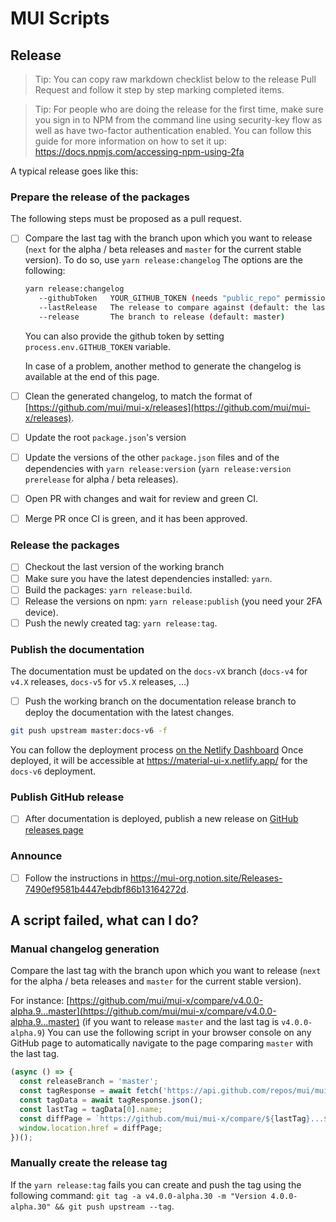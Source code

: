 # MUI Scripts

## Release

> Tip: You can copy raw markdown checklist below to the release Pull Request and follow it step by step marking completed items.

> Tip: For people who are doing the release for the first time, make sure you sign in to NPM from the command line using security-key flow as well as have two-factor authentication enabled. You can follow this guide for more information on how to set it up: https://docs.npmjs.com/accessing-npm-using-2fa

A typical release goes like this:

### Prepare the release of the packages

The following steps must be proposed as a pull request.

- [ ] Compare the last tag with the branch upon which you want to release (`next` for the alpha / beta releases and `master` for the current stable version).
      To do so, use `yarn release:changelog` The options are the following:

  ```bash
  yarn release:changelog
     --githubToken   YOUR_GITHUB_TOKEN (needs "public_repo" permission)
     --lastRelease   The release to compare against (default: the last one)
     --release       The branch to release (default: master)
  ```

  You can also provide the github token by setting `process.env.GITHUB_TOKEN` variable.

  In case of a problem, another method to generate the changelog is available at the end of this page.

- [ ] Clean the generated changelog, to match the format of [https://github.com/mui/mui-x/releases](https://github.com/mui/mui-x/releases).
- [ ] Update the root `package.json`'s version
- [ ] Update the versions of the other `package.json` files and of the dependencies with `yarn release:version` (`yarn release:version prerelease` for alpha / beta releases).
- [ ] Open PR with changes and wait for review and green CI.
- [ ] Merge PR once CI is green, and it has been approved.

### Release the packages

- [ ] Checkout the last version of the working branch
- [ ] Make sure you have the latest dependencies installed: `yarn`.
- [ ] Build the packages: `yarn release:build`.
- [ ] Release the versions on npm: `yarn release:publish` (you need your 2FA device).
- [ ] Push the newly created tag: `yarn release:tag`.

### Publish the documentation

The documentation must be updated on the `docs-vX` branch (`docs-v4` for `v4.X` releases, `docs-v5` for `v5.X` releases, ...)

- [ ] Push the working branch on the documentation release branch to deploy the documentation with the latest changes.

<!-- #default-branch-switch -->

```bash
git push upstream master:docs-v6 -f
```

You can follow the deployment process [on the Netlify Dashboard](https://app.netlify.com/sites/material-ui-x/deploys?filter=docs-v6)
Once deployed, it will be accessible at https://material-ui-x.netlify.app/ for the `docs-v6` deployment.

### Publish GitHub release

- [ ] After documentation is deployed, publish a new release on [GitHub releases page](https://github.com/mui/mui-x/releases)

### Announce

- [ ] Follow the instructions in https://mui-org.notion.site/Releases-7490ef9581b4447ebdbf86b13164272d.

## A script failed, what can I do?

### Manual changelog generation

Compare the last tag with the branch upon which you want to release (`next` for the alpha / beta releases and `master` for the current stable version).

For instance: [https://github.com/mui/mui-x/compare/v4.0.0-alpha.9...master](https://github.com/mui/mui-x/compare/v4.0.0-alpha.9...master) (if you want to release `master` and the last tag is `v4.0.0-alpha.9`)
You can use the following script in your browser console on any GitHub page to automatically navigate to the page comparing `master` with the last tag.

```js
(async () => {
  const releaseBranch = 'master';
  const tagResponse = await fetch('https://api.github.com/repos/mui/mui-x/tags?per_page=1');
  const tagData = await tagResponse.json();
  const lastTag = tagData[0].name;
  const diffPage = `https://github.com/mui/mui-x/compare/${lastTag}...${releaseBranch}`;
  window.location.href = diffPage;
})();
```

### Manually create the release tag

If the `yarn release:tag` fails you can create and push the tag using the following command: `git tag -a v4.0.0-alpha.30 -m "Version 4.0.0-alpha.30" && git push upstream --tag`.
